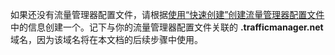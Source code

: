 如果还没有流量管理器配置文件，请根据[使用“快速创建”创建流量管理器配置文件](/documentation/articles/traffic-manager-manage-profiles)中的信息创建一个。记下与你的流量管理器配置文件关联的 **.trafficmanager.net** 域名，因为该域名将在本文档的后续步骤中使用。

<!---HONumber=71-->